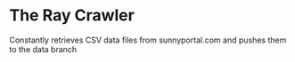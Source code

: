 # The Ray Crawler

Constantly retrieves CSV data files from sunnyportal.com and pushes them to the data branch